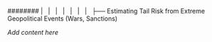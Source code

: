 ######## |   |   |   |   |   |   |   ├── Estimating Tail Risk from Extreme Geopolitical Events (Wars, Sanctions)

*Add content here*